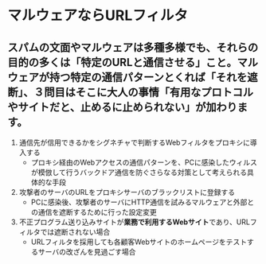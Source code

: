 # マルウェアならURLフィルタ

## スパムの文面やマルウェアは多種多様でも、それらの**目的の多くは「特定のURLと通信させる**」こと。マルウェアが持つ特定の通信パターンとくれば「それを遮断」、３問目はそこに大人の事情「有用なプロトコルやサイトだと、止めるに止められない」が加わります。

1. 通信先が信用できるかをシグネチャで判断するWebフィルタをプロキシに導入する
    * プロキシ経由のWebアクセスの通信パターンを、PCに感染したウィルスが模倣して行うバックドア通信を防ぐさらなる対策として考えられる具体的な手段
2. 攻撃者のサーバのURLをプロキシサーバのブラックリストに登録する
    * PCに感染後、攻撃者のサーバにHTTP通信を試みるマルウェアと外部との通信を遮断するために行った設定変更
3. 不正プログラム送り込みサイトが**業務で利用するWebサイト**であり、URLフィルタでは遮断されない場合
    * URLフィルタを採用しても各顧客Webサイトのホームページをテストするサーバの改ざんを見過ごす場合
    
